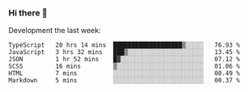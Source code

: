 ### Hi there 👋

Development the last week:
<!--START_SECTION:waka-->

```text
TypeScript   20 hrs 14 mins  ███████████████████▒░░░░░   76.93 %
JavaScript   3 hrs 32 mins   ███▒░░░░░░░░░░░░░░░░░░░░░   13.45 %
JSON         1 hr 52 mins    █▓░░░░░░░░░░░░░░░░░░░░░░░   07.12 %
SCSS         16 mins         ▒░░░░░░░░░░░░░░░░░░░░░░░░   01.06 %
HTML         7 mins          ░░░░░░░░░░░░░░░░░░░░░░░░░   00.49 %
Markdown     5 mins          ░░░░░░░░░░░░░░░░░░░░░░░░░   00.37 %
```

<!--END_SECTION:waka-->

<!--
**JASONPANGGO/jasonpanggo** is a ✨ _special_ ✨ repository because its `README.md` (this file) appears on your GitHub profile.

Here are some ideas to get you started:

- 🔭 I’m currently working on ...
- 🌱 I’m currently learning ...
- 👯 I’m looking to collaborate on ...
- 🤔 I’m looking for help with ...
- 💬 Ask me about ...
- 📫 How to reach me: ...
- 😄 Pronouns: ...
- ⚡ Fun fact: ...
-->

